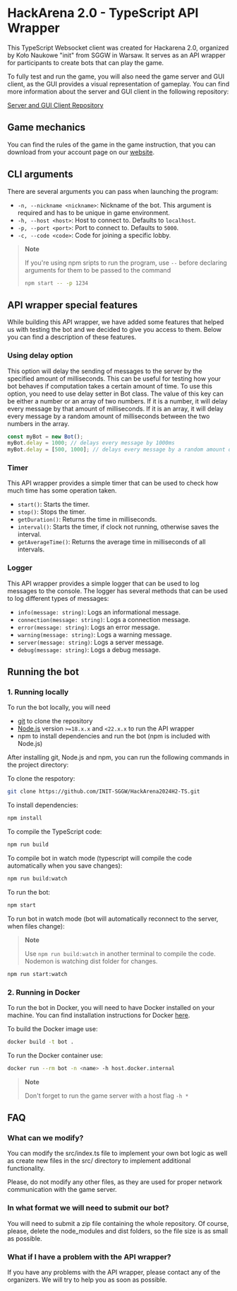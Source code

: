 # HackArena 2.0 - TypeScript API Wrapper

This TypeScript Websocket client was created for Hackarena 2.0, organized by Koło Naukowe "init" from SGGW in Warsaw. It serves as an API wrapper for participants to create bots that can play the game.

To fully test and run the game, you will also need the game server and GUI client, as the GUI provides a visual representation of gameplay. You can find more information about the server and GUI client in the following repository:

[Server and GUI Client Repository](https://github.com/INIT-SGGW/HackArena2.0-MonoTanks)

## Game mechanics

You can find the rules of the game in the game instruction, that you can download from your account page on our [website](https://hackarena.pl/konto).

## CLI arguments

There are several arguments you can pass when launching the program:

- `-n, --nickname <nickname>`: Nickname of the bot. This argument is required and has to be unique in game environment.
- `-h, --host <host>`: Host to connect to. Defaults to `localhost`.
- `-p, --port <port>`: Port to connect to. Defaults to `5000`.
- `-c, --code <code>`: Code for joining a specific lobby.

> **Note**
>
> If you're using npm sripts to run the program, use `--` before declaring arguments for them to be passed to the command
>
> ```bash
> npm start -- -p 1234
> ```

## API wrapper special features

While building this API wrapper, we have added some features that helped us with testing the bot and we decided to give you access to them. Below you can find a description of these features.

### Using delay option

This option will delay the sending of messages to the server by the specified amount of milliseconds. This can be useful for testing how your bot behaves if computation takes a certain amount of time. To use this option, you need to use delay setter in Bot class. The value of this key can be either a number or an array of two numbers. If it is a number, it will delay every message by that amount of milliseconds. If it is an array, it will delay every message by a random amount of milliseconds between the two numbers in the array.

```typescript
const myBot = new Bot();
myBot.delay = 1000; // delays every message by 1000ms
myBot.delay = [500, 1000]; // delays every message by a random amount of milliseconds between 500 and 1000
```

### Timer

This API wrapper provides a simple timer that can be used to check how much time has some operation taken.

- `start()`: Starts the timer.
- `stop()`: Stops the timer.
- `getDuration()`: Returns the time in milliseconds.
- `interval()`: Starts the timer, if clock not running, otherwise saves the interval.
- `getAverageTime()`: Returns the average time in milliseconds of all intervals.

### Logger

This API wrapper provides a simple logger that can be used to log messages to the console. The logger has several methods that can be used to log different types of messages:

- `info(message: string)`: Logs an informational message.
- `connection(message: string)`: Logs a connection message.
- `error(message: string)`: Logs an error message.
- `warning(message: string)`: Logs a warning message.
- `server(message: string)`: Logs a server message.
- `debug(message: string)`: Logs a debug message.

## Running the bot

### 1. Running locally

To run the bot locally, you will need

- [git](https://git-scm.com/downloads) to clone the repository
- [Node.js](https://nodejs.org/) version `>=18.x.x` and `<22.x.x` to run the API wrapper
- npm to install dependencies and run the bot (npm is included with Node.js)

After installing git, Node.js and npm, you can run the following commands in the project directory:

To clone the respotory:

```bash
git clone https://github.com/INIT-SGGW/HackArena2024H2-TS.git
```

To install dependencies:

```bash
npm install
```

To compile the TypeScript code:

```bash
npm run build
```

To compile bot in watch mode (typescript will compile the code automatically when you save changes):

```bash
npm run build:watch
```

To run the bot:

```bash
npm start
```

To run bot in watch mode (bot will automatically reconnect to the server, when files change):

> **Note**
>
> Use `npm run build:watch` in another terminal to compile the code. Nodemon is watching dist folder for changes.

```bash
npm run start:watch
```

### 2. Running in Docker

To run the bot in Docker, you will need to have Docker installed on your machine. You can find installation instructions for Docker [here](https://docs.docker.com/get-docker/).

To build the Docker image use:

```bash
docker build -t bot .
```

To run the Docker container use:

```bash
docker run --rm bot -n <name> -h host.docker.internal
```

> **Note**
>
> Don't forget to run the game server with a host flag `-h *`

## FAQ

### What can we modify?

You can modify the src/index.ts file to implement your own bot logic as well as create new files in the src/ directory to implement additional functionality.

Please, do not modify any other files, as they are used for proper network communication with the game server.

### In what format we will need to submit our bot?

You will need to submit a zip file containing the whole repository. Of course, please, delete the node_modules and dist folders, so the file size is as small as possible.

### What if I have a problem with the API wrapper?

If you have any problems with the API wrapper, please contact any of the organizers. We will try to help you as soon as possible.
